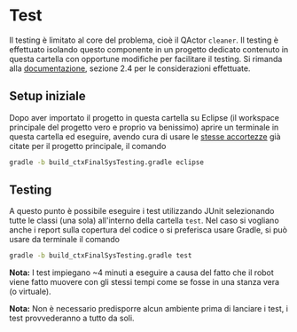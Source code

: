 # Test

Il testing è limitato al core del problema, cioè il QActor `cleaner`. Il testing è effettuato isolando questo componente in un progetto dedicato contenuto in questa cartella con opportune modifiche per facilitare il testing. Si rimanda alla [documentazione](https://github.com/piscoTech/uniboIss2018/blob/master/Documentazione/Relazione.pdf), sezione 2.4 per le considerazioni effettuate.

## Setup iniziale
Dopo aver importato il progetto in questa cartella su Eclipse (il workspace principale del progetto vero e proprio va benissimo) aprire un terminale in questa cartella ed eseguire, avendo cura di usare le [stesse accortezze](https://github.com/piscoTech/uniboIss2018#setup-iniziale-macos) già citate per il progetto principale, il comando

```bash
gradle -b build_ctxFinalSysTesting.gradle eclipse
```

## Testing
A questo punto è possibile eseguire i test utilizzando JUnit selezionando tutte le classi (una sola) all'interno della cartella `test`. Nel caso si vogliano anche i report sulla copertura del codice o si preferisca usare Gradle, si può usare da terminale il comando

```bash
gradle -b build_ctxFinalSysTesting.gradle test
```

**Nota:** I test impiegano ~4 minuti a eseguire a causa del fatto che il robot viene fatto muovere con gli stessi tempi come se fosse in una stanza vera (o virtuale).

**Nota:** Non è necessario predisporre alcun ambiente prima di lanciare i test, i test provvederanno a tutto da soli.
